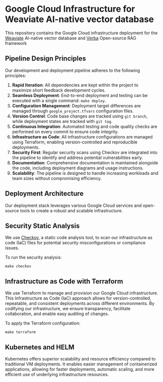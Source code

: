 # Google Cloud Infrastructure for Weaviate AI-native vector database

This repository contains the Google Cloud infrastructure deployment for the [Weaviate](https://weaviate.io/) AI-native vector database and [Verba](https://github.com/weaviate/verba) Open-source RAG framework

## Pipeline Design Principles

Our development and deployment pipeline adheres to the following principles:

1. **Rapid Iteration**: All dependencies are kept within the project to maximize short feedback development cycles.
2. **Seamless Deployment**: End-to-end deployment and testing can be executed with a single command: `make deploy`.
3. **Configuration Management**: Deployment target differences are managed through `google_project.tfvars` configuration files.
4. **Version Control**: Code base changes are tracked using `git branch`, while deployment states are tracked with `git tag`.
5. **Continuous Integration**: Automated testing and code quality checks are performed on every commit to ensure code integrity.
6. **Infrastructure as Code**: All infrastructure configurations are managed using Terraform, enabling version-controlled and reproducible deployments.
7. **Security First**: Regular security scans using Checkov are integrated into the pipeline to identify and address potential vulnerabilities early.
8. **Documentation**: Comprehensive documentation is maintained alongside the code, including deployment diagrams and usage instructions.
9. **Scalability**: The pipeline is designed to handle increasing workloads and team sizes without compromising efficiency.

## Deployment Architecture

Our deployment stack leverages various Google Cloud services and open-source tools to create a robust and scalable infrastructure.

## Security Static Analysis

We use [Checkov](https://www.checkov.io/), a static code analysis tool, to scan our infrastructure as code (IaC) files for potential security misconfigurations or compliance issues.

To run the security analysis:

```shell
make checkov
```

## Infrastructure as Code with Terraform

We use Terraform to manage and provision our Google Cloud infrastructure. This Infrastructure as Code (IaC) approach allows for version-controlled, repeatable, and consistent deployments across different environments. By codifying our infrastructure, we ensure transparency, facilitate collaboration, and enable easy auditing of changes.

To apply the Terraform configuration:

```shell
make terraform
```

## Kubernetes and HELM

Kubernetes offers superior scalability and resource efficiency compared to traditional VM deployments. It enables easier management of containerized applications, allowing for faster deployments, automatic scaling, and more efficient use of underlying infrastructure resources.
